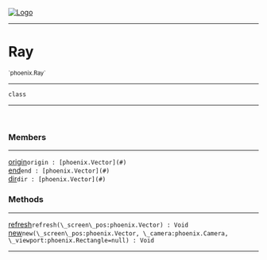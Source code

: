 
[![Logo](../../images/logo.png)](../../api/index.html)

---



<h1>Ray</h1>
<small>`phoenix.Ray`</small>



---

`class`

---

&nbsp;
&nbsp;



<h3>Members</h3> <hr/><span class="member apipage">
                <a name="origin"><a class="lift" href="#origin">origin</a></a><code class="signature apipage">origin : [phoenix.Vector](#)</code><br/></span>
            <span class="small_desc_flat"></span><span class="member apipage">
                <a name="end"><a class="lift" href="#end">end</a></a><code class="signature apipage">end : [phoenix.Vector](#)</code><br/></span>
            <span class="small_desc_flat"></span><span class="member apipage">
                <a name="dir"><a class="lift" href="#dir">dir</a></a><code class="signature apipage">dir : [phoenix.Vector](#)</code><br/></span>
            <span class="small_desc_flat"></span>





<h3>Methods</h3> <hr/><span class="method apipage">
            <a name="refresh"><a class="lift" href="#refresh">refresh</a></a><code class="signature apipage">refresh(\_screen\_pos:phoenix.Vector<span></span>) : Void</code><br/><span class="small_desc_flat"></span>
        </span>
    <span class="method apipage">
            <a name="new"><a class="lift" href="#new">new</a></a><code class="signature apipage">new(\_screen\_pos:phoenix.Vector<span></span>, \_camera:phoenix.Camera<span></span>, \_viewport:phoenix.Rectangle<span>=null</span>) : Void</code><br/><span class="small_desc_flat"></span>
        </span>
    





---

&nbsp;
&nbsp;
&nbsp;
&nbsp;